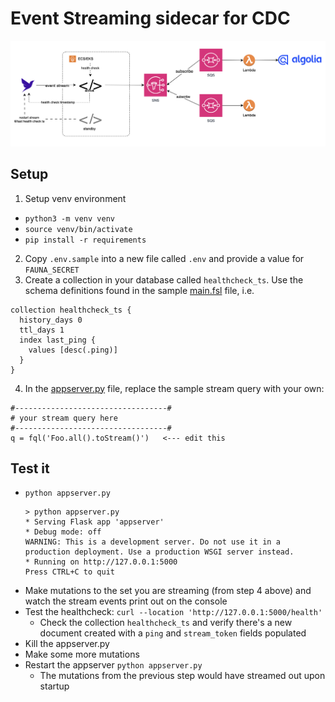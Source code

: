 # Event Streaming sidecar for CDC

![diagram](./images/EventStreamingSidecarCDC.png)


## Setup
1. Setup venv environment
  * `python3 -m venv venv`
  * `source venv/bin/activate`
  * `pip install -r requirements`
2. Copy `.env.sample` into a new file called `.env` and provide a value for `FAUNA_SECRET`
3. Create a collection in your database called `healthcheck_ts`. Use the schema definitions found in the sample [main.fsl](./main.fsl) file, i.e.
  ```
  collection healthcheck_ts {
    history_days 0
    ttl_days 1
    index last_ping {
      values [desc(.ping)]
    }
  }
  ```
4. In the [appserver.py](./appserver.py) file, replace the sample stream query with your own:
  ```
  #----------------------------------#
  # your stream query here
  #----------------------------------#
  q = fql('Foo.all().toStream()')   <--- edit this
  ```

## Test it
* `python appserver.py`
  ```
  > python appserver.py                                                    
  * Serving Flask app 'appserver'
  * Debug mode: off
  WARNING: This is a development server. Do not use it in a production deployment. Use a production WSGI server instead.
  * Running on http://127.0.0.1:5000
  Press CTRL+C to quit  
  ```
* Make mutations to the set you are streaming (from step 4 above) and watch the stream events print out on the console
* Test the healthcheck: `curl --location 'http://127.0.0.1:5000/health'`
   * Check the collection `healthcheck_ts` and verify there's a new document created with a `ping` and `stream_token` fields populated
* Kill the appserver.py
* Make some more mutations
* Restart the appserver `python appserver.py`
  * The mutations from the previous step would have streamed out upon startup